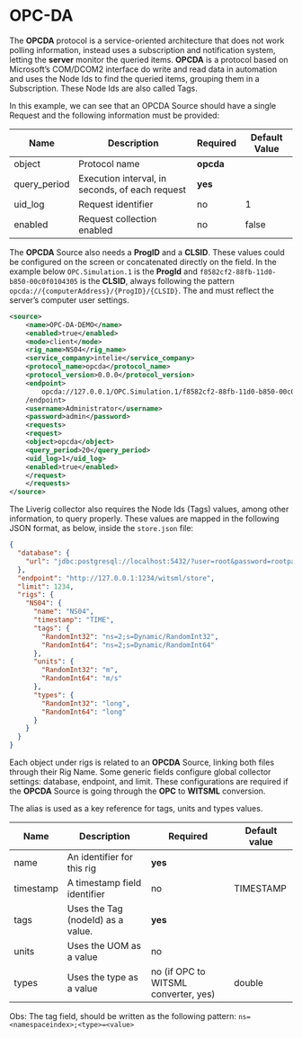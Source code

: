 # OPC-DA

The **OPCDA** protocol is a service-oriented architecture that does not work polling information, instead uses a subscription and notification system, letting the **server** monitor the queried items. **OPCDA** is a protocol based on Microsoft’s COM/DCOM2 interface do write and read data in automation and uses the Node Ids to find the queried items, grouping them in a Subscription. These Node Ids are also called Tags.

In this example, we can see that an OPCDA Source should have a single Request and the following information must be provided:

| Name          | Description                                     | Required  | Default Value |
| ------------- | ----------------------------------------------- | --------- | ------------- |
| object        | Protocol name                                   | **opcda** |               |
| query\_period | Execution interval, in seconds, of each request | **yes**   |               |
| uid\_log      | Request identifier                              | no        | 1             |
| enabled       | Request collection enabled                      | no        | false         |

The **OPCDA** Source also needs a **ProgID** and a **CLSID**. These values could be configured on the screen or concatenated directly on the field. In the example below `OPC.Simulation.1` is the **ProgId** and `f8582cf2-88fb-11d0-b850-00c0f0104305` is the **CLSID**, always following the pattern `opcda://{computerAddress}/{ProgID}/{CLSID}`. The and must reflect the server’s computer user settings.

```xml
<source>
    <name>OPC-DA-DEMO</name>
    <enabled>true</enabled>
    <mode>client</mode>
    <rig_name>NS04</rig_name>
    <service_company>intelie</service_company>
    <protocol_name>opcda</protocol_name>
    <protocol_version>0.0.0</protocol_version>
    <endpoint>
        opcda://127.0.0.1/OPC.Simulation.1/f8582cf2-88fb-11d0-b850-00c0f0104305
    /endpoint>
    <username>Administrator</username>
    <password>admin</password>
    <requests>
    <request>
    <object>opcda</object>
    <query_period>20</query_period>
    <uid_log>1</uid_log>
    <enabled>true</enabled>
    </request>
    </requests>
</source>
```

The Liverig collector also requires the Node Ids (Tags) values, among other information, to query properly. These values are mapped in the following JSON format, as below, inside the `store.json` file:

```json
{
  "database": {
    "url": "jdbc:postgresql://localhost:5432/?user=root&password=rootpassword"
  },
  "endpoint": "http://127.0.0.1:1234/witsml/store",
  "limit": 1234,
  "rigs": {
    "NS04": {
      "name": "NS04",
      "timestamp": "TIME",
      "tags": {
        "RandomInt32": "ns=2;s=Dynamic/RandomInt32",
        "RandomInt64": "ns=2;s=Dynamic/RandomInt64"
      },
      "units": {
        "RandomInt32": "m",
        "RandomInt64": "m/s"
      },
      "types": {
        "RandomInt32": "long",
        "RandomInt64": "long"
      }
    }
  }
}
```

Each object under rigs is related to an **OPCDA** Source, linking both files through their Rig Name. Some generic fields configure global collector settings: database, endpoint, and limit. These configurations are required if the **OPCDA** Source is going through the **OPC** to **WITSML** conversion.

The alias is used as a key reference for tags, units and types values.&#x20;

| Name      | Description                        | Required                             | Default value |
| --------- | ---------------------------------- | ------------------------------------ | ------------- |
| name      | An identifier for this rig         | **yes**                              |               |
| timestamp | A timestamp field identifier       | no                                   | TIMESTAMP     |
| tags      | Uses the Tag (nodeId) as a value.  | **yes**                              |               |
| units     | Uses the UOM as a value            | no                                   |               |
| types     | Uses the type as a value           | no (if OPC to WITSML converter, yes) | double        |

Obs: The tag field, should be written as the following pattern: `ns=<namespaceindex>;<type>=<value>`
